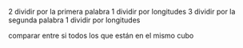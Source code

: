 
2 dividir por la primera palabra
	1 dividir por longitudes
3 dividir por la segunda palabra
	1 dividir por longitudes

comparar entre si todos los que están en el mismo cubo

